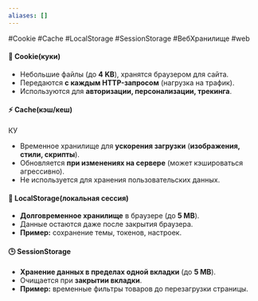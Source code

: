 ```yaml
---
aliases: []
---
```

 #Cookie #Cache #LocalStorage #SessionStorage #ВебХранилище #web 
#### 🍪 **Cookie(куки)**
- Небольшие файлы (до **4 KB**), хранятся браузером для сайта.
- Передаются **с каждым HTTP-запросом** (нагрузка на трафик).
- Используются для **авторизации, персонализации, трекинга**.

#### ⚡ **Cache(кэш/кеш)**
КУ
- Временное хранилище для **ускорения загрузки** (**изображения, стили, скрипты**).
- Обновляется **при изменениях на сервере** (может кэшироваться агрессивно).
- Не используется для хранения пользовательских данных.

#### 💾 **LocalStorage(локальная сессия)**
- **Долговременное хранилище** в браузере (до **5 MB**).
- Данные остаются даже после закрытия браузера.
- **Пример:** сохранение темы, токенов, настроек.

#### 🕒 **SessionStorage**
- **Хранение данных в пределах одной вкладки** (до **5 MB**).
- Очищается при **закрытии вкладки**.
- **Пример:** временные фильтры товаров до перезагрузки страницы.